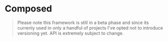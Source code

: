 # Composed

> Please note this framework is still in a beta phase and since its currenly used in only a handful of projects I've opted not to introduce versioning yet. API is extremely subject to change.
